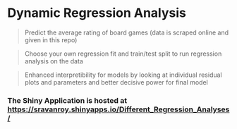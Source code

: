 # Dynamic Regression Analysis

> Predict the average rating of board games (data is scraped online and given in this repo)

> Choose your own regression fit and train/test split to run regression analysis on the data

> Enhanced interpretibility for models by looking at individual residual plots and parameters and better decisive power for final model

### The Shiny Application is hosted at <https://sravanroy.shinyapps.io/Different_Regression_Analyses/>
